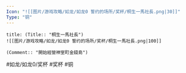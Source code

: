 ```yaml
---
Icon: "![[图片/游戏攻略/如龙/如龙0 誓约的场所/奖杯/桐生一馬社長.png|30]]"
Type: "铜"
---
```

```ad-common-bronze-trophy
title: (Title:: "桐生一馬社長")
![[图片/游戏攻略/如龙/如龙0 誓约的场所/奖杯/桐生一馬社長.png|100]]

(Comment:: "開始經營神室町金錢島")
```

#如龙/如龙0/奖杯 #奖杯 #铜
